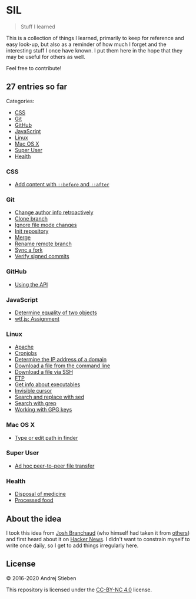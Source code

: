 # SIL

> Stuff I learned

This is a collection of things I learned, primarily to keep for reference and easy look-up, but also as a reminder of how much I forget and the interesting stuff I once have known.
I put them here in the hope that they may be useful for others as well.

Feel free to contribute!

## 27 entries so far

Categories:

- [CSS](#css)
- [Git](#git)
- [GitHub](#github)
- [JavaScript](#javascript)
- [Linux](#linux)
- [Mac OS X](#mac-os-x)
- [Super User](#super-user)
- [Health](#health)

### CSS

- [Add content with `::before` and `::after`](posts/css/add-content-before-and-after.md)

### Git

- [Change author info retroactively](posts/git/change-author-info.md)
- [Clone branch](posts/git/clone-branch.md)
- [Ignore file mode changes](posts/git/ignore-file-mode.md)
- [Init repository](posts/git/init-repo.md)
- [Merge](posts/git/merge.md)
- [Rename remote branch](posts/git/rename-remote-branch.md)
- [Sync a fork](posts/git/sync-a-fork.md)
- [Verify signed commits](posts/git/verify-signed-commits.md)

### GitHub

- [Using the API](posts/github/using-the-api.md)

### JavaScript

- [Determine equality of two objects](posts/js/equality-of-two-objects.md)
- [wtf.js: Assignment](posts/js/wtf.js-assignment.md)

### Linux

- [Apache](posts/linux/apache.md)
- [Cronjobs](posts/linux/cronjobs.md)
- [Determine the IP address of a domain](posts/linux/determine-ip-of-domain.md)
- [Download a file from the command line](posts/linux/download-file-in-terminal.md)
- [Download a file via SSH](posts/linux/download-file-via-ssh.md)
- [FTP](posts/linux/ftp.md)
- [Get info about executables](posts/linux/exec-info.md)
- [Invisible cursor](posts/linux/invisible-cursor.md)
- [Search and replace with sed](posts/linux/search-replace-sed.md)
- [Search with grep](posts/linux/search-with-grep.md)
- [Working with GPG keys](posts/linux/gpg-keys.md)

### Mac OS X

- [Type or edit path in finder](posts/macosx/editpath.md)

### Super User

- [Ad hoc peer-to-peer file transfer](posts/superuser/ad-hoc-p2p-file-transfer.md)

### Health

- [Disposal of medicine](posts/health/med-disposal.md)
- [Processed food](posts/health/processed-food.md)

## About the idea

I took this idea from [Josh Branchaud](https://github.com/jbranchaud/til) (who himself had taken it from [others](https://github.com/thoughtbot/til)) and first heard about it on [Hacker News](https://news.ycombinator.com/item?id=11068902).
I didn't want to constrain myself to write once daily, so I get to add things irregularly here.

## License

&copy; 2016-2020 Andrej Stieben

This repository is licensed under the [CC-BY-NC 4.0](http://creativecommons.org/licenses/by-nc/4.0/) license.
